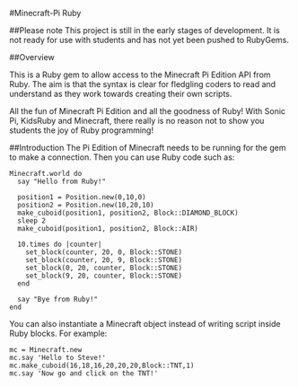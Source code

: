 #Minecraft-Pi Ruby

##Please note
This project is still in the early stages of development. It is not ready for use
with students and has not yet been pushed to RubyGems.

##Overview

This is a Ruby gem to allow access to the Minecraft Pi Edition API from Ruby.
The aim is that the syntax is clear for fledgling coders to read and
understand as they work towards creating their own scripts.

All the fun of Minecraft Pi Edition and all the goodness of Ruby! With Sonic Pi, 
KidsRuby and Minecraft, there really is no reason not to show you students the 
joy of Ruby programming!

##Introduction
The Pi Edition of Minecraft needs to be running for the gem to make a connection. Then you can use Ruby 
code such as:
```
Minecraft.world do
  say "Hello from Ruby!"
    
  position1 = Position.new(0,10,0)
  position2 = Position.new(10,20,10)
  make_cuboid(position1, position2, Block::DIAMOND_BLOCK)
  sleep 2
  make_cuboid(position1, position2, Block::AIR)
  
  10.times do |counter|
    set_block(counter, 20, 0, Block::STONE)
    set_block(counter, 20, 9, Block::STONE)
    set_block(0, 20, counter, Block::STONE)
    set_block(9, 20, counter, Block::STONE)
  end
  
  say "Bye from Ruby!"  
end
```

You can also instantiate a Minecraft object instead of writing script inside Ruby blocks.
For example:
```
mc = Minecraft.new
mc.say 'Hello to Steve!'
mc.make_cuboid(16,18,16,20,20,20,Block::TNT,1)
mc.say 'Now go and click on the TNT!'
```
